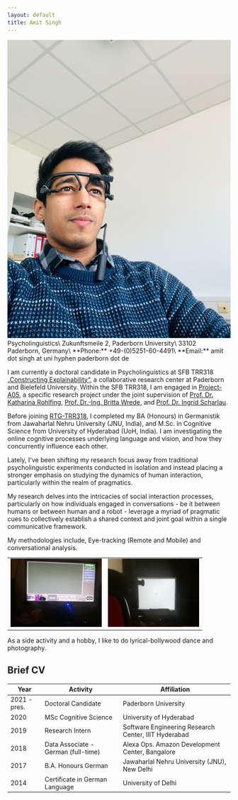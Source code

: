```yaml
---
layout: default
title: Amit Singh
---
```

<img class="profile-picture" src="profile_picture_updated.jpg">
Psycholinguistics\
Zukunftsmeile 2, Paderborn University\
33102 Paderborn, Germany\
**Phone:** +49-(0)5251-60-4491\
**Email:** amit dot singh at uni hyphen paderborn dot de




I am currently a doctoral candidate in Psycholinguistics at SFB TRR318 [„Constructing Explainability“](https://trr318.uni-paderborn.de), a collaborative research center at Paderborn and Bielefeld University. Within the SFB TRR318, I am engaged in [Project-A05](https://trr318.uni-paderborn.de/projekte/a05), a specific research project under the joint supervision of [Prof. Dr. Katharina Rohlfing](https://www.uni-paderborn.de/person/50352), [Prof. Dr.-Ing. Britta Wrede](https://ekvv.uni-bielefeld.de/pers_publ/publ/PersonDetail.jsp?personId=10380), and [Prof. Dr. Ingrid Scharlau](https://kw.uni-paderborn.de/fach-psychologie/kognitive-psychologie/).

Before joining [RTG-TRR318](https://trr318.uni-paderborn.de), I completed my BA (Honours) in Germanistik from Jawaharlal Nehru University (JNU, India), and M.Sc. in Cognitive Science from University of Hyderabad (UoH, India). I am investigating the online cognitive processes underlying language and vision, and how they concurrently influence each other. 

Lately, I've been shifting my research focus away from traditional psycholinguistic experiments conducted in isolation and instead placing a stronger emphasis on studying the dynamics of human interaction, particularly within the realm of pragmatics. 

My research delves into the intricacies of social interaction processes, particularly on how individuals engaged in conversations - be it between humans or between human and a robot - leverage a myriad of pragmatic cues to collectively establish a shared context and joint goal within a single communicative framework.

My methodologies include, Eye-tracking (Remote and Mobile) and conversational analysis.
<table>
  <tr>
    <td><img src="images/eyetrack1.gif"></td>
    <td><img src="images/eyetrack2.gif"></td>
  </tr>
 </table>

As a side activity and a hobby, I like to do lyrical-bollywood dance and photography.

## Brief CV

Year | Activity | Affiliation
-----|------- | -----------
2021 - pres. | Doctoral Candidate | Paderborn University
2020 | MSc Cognitive Science | University of Hyderabad 
2019 | Research Intern | Software Engineering Research Center, IIIT Hyderabad
2018 | Data Associate - German (full-time)| Alexa Ops. Amazon Development Center, Bangalore
2017 | B.A. Honours German | Jawaharlal Nehru University (JNU), New Delhi
2014 | Certificate in German Language | University of Delhi
